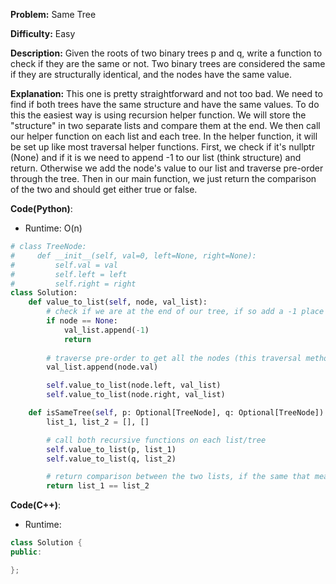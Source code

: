 **Problem:** Same Tree

**Difficulty:** Easy

**Description:** Given the roots of two binary trees p and q, write a function to check if they are the same or not. Two binary trees are considered the same if they are structurally identical, and the nodes have the same value.

**Explanation:**
This one is pretty straightforward and not too bad. We need to find if both trees have the same structure and have the same values. To do this the easiest way is using recursion helper function. We will store the "structure" in two separate lists and compare them at the end. We then call our helper function on each list and each tree. In the helper function, it will be set up like most traversal helper functions. First, we check if it's nullptr (None) and if it is we need to append -1 to our list (think structure) and return. Otherwise we add the node's value to our list and traverse pre-order through the tree. Then in our main function, we just return the comparison of the two and should get either true or false.


**Code(Python)**:

* Runtime: O(n)
```Python
# class TreeNode:
#     def __init__(self, val=0, left=None, right=None):
#         self.val = val
#         self.left = left
#         self.right = right
class Solution:
    def value_to_list(self, node, val_list):
        # check if we are at the end of our tree, if so add a -1 place holder and return
        if node == None:
            val_list.append(-1)
            return
        
        # traverse pre-order to get all the nodes (this traversal method doesn't matter)
        val_list.append(node.val)

        self.value_to_list(node.left, val_list)
        self.value_to_list(node.right, val_list)

    def isSameTree(self, p: Optional[TreeNode], q: Optional[TreeNode]) -> bool:
        list_1, list_2 = [], []

        # call both recursive functions on each list/tree
        self.value_to_list(p, list_1)
        self.value_to_list(q, list_2)

        # return comparison between the two lists, if the same that means they are structured the same
        return list_1 == list_2
```

**Code(C++)**:
* Runtime: 
```C++
class Solution {
public:

};
```
